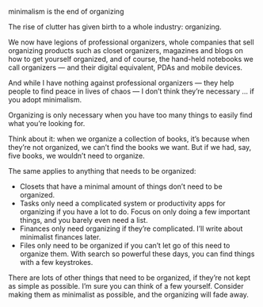 minimalism is the end of organizing

The rise of clutter has given birth to a whole industry: organizing.

We now have legions of professional organizers, whole companies that sell
organizing products such as closet organizers, magazines and blogs on how to
get yourself organized, and of course, the hand-held notebooks we call
organizers — and their digital equivalent, PDAs and mobile devices.

And while I have nothing against professional organizers — they help people to
find peace in lives of chaos — I don’t think they’re necessary … if you adopt
minimalism.

Organizing is only necessary when you have too many things to easily find what
you’re looking for.

Think about it: when we organize a collection of books, it’s because when
they’re not organized, we can’t find the books we want. But if we had, say,
five books, we wouldn’t need to organize.

The same applies to anything that needs to be organized:

* Closets that have a minimal amount of things don’t need to be organized.
* Tasks only need a complicated system or productivity apps for organizing if you have a lot to do. Focus on only doing a few important things, and you barely even need a list.
* Finances only need organizing if they’re complicated. I’ll write about minimalist finances later.
* Files only need to be organized if you can’t let go of this need to organize them. With search so powerful these days, you can find things with a few keystrokes.

There are lots of other things that need to be organized, if they’re not kept
as simple as possible. I’m sure you can think of a few yourself. Consider
making them as minimalist as possible, and the organizing will fade away.

